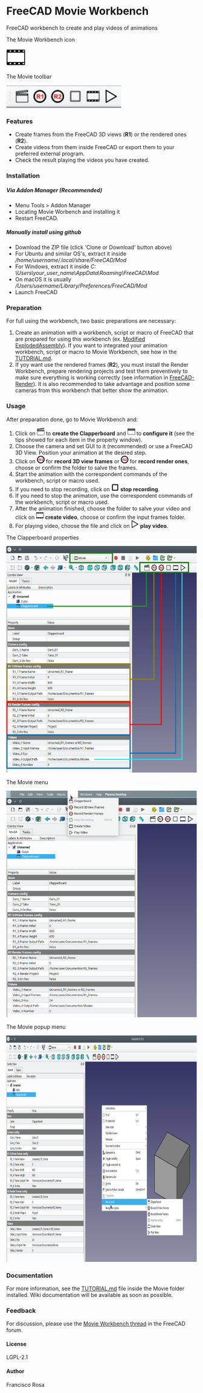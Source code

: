 # FreeCAD Movie Workbench
FreeCAD workbench to create and play videos of animations


The Movie Workbench icon

<img src=./icons//CreateVideoIcon.svg height=50>
 
The Movie toolbar

<img src=./Docs/Image_MW_toolbar_2.jpg height=60>


### Features
* Create frames from the FreeCAD 3D views (**R1**) or the rendered ones (**R2**).   
* Create videos from them inside FreeCAD or export them to your preferred external program.   
* Check the result playing the videos you have created.

### Installation

##### Via Addon Manager (Recommended)

- Menu Tools > Addon Manager
- Locating Movie Worbench and installing it
- Restart FreeCAD.
   

##### Manually install using github
  
- Download the ZIP file (click 'Clone or Download' button above) 
- For Ubuntu and similar OS's, extract it inside */home/username/.local/share/FreeCAD/Mod*   
- For Windows, extract it inside *C: \Users\your_user_name\AppData\Roaming\FreeCAD\Mod*
- On macOS it is usually */Users/username/Library/Preferences/FreeCAD/Mod*
- Launch FreeCAD

### Preparation

For full using the workbench, two basic preparations are necessary:

1. Create an animation with a workbench, script or macro of FreeCAD that are prepared for using this workbench (ex. [Modified ExplodedAssembly](https://github.com/Francisco-Rosa/ExplodedAssembly)). If you want to integrated your animation workbench, script or macro to Movie Workbench, see how in the [TUTORIAL.md](https://github.com/Francisco-Rosa/FreeCAD-Movie/blob/master/TUTORIAL.md).
2. If yoy want use the rendered frames (**R2**), you must install the Render Workbench, prepare rendering projects and test them preventively to make sure everything is working correctly (see information in [FreeCAD-Render](https://github.com/FreeCAD/FreeCAD-render)). It is also recommended to take advantage and position some cameras from this workbench that better show the animation.

### Usage
After preparation done, go to Movie Workbench and:

1. Click on <img src=./icons//CreateClapperboardIcon.svg height=20>  to **create the Clapperboard** and <img src=./icons//ClapperboardIcon.svg height=20> to **configure it** (see the tips showed for each item in the property window).
2. Choose the camera and set GUI to it (recommended) or use a FreeCAD 3D View. Position your animation at the desired step.
3. Click on <img src=./icons//StartRecord3DViewIcon.svg height=20> for **record 3D view frames** or <img src=./icons//StartRecordRenderIcon.svg height=20> for **record render ones**, choose or confirm the folder to salve the frames.
4. Start the animation with the correspondent commands of the workbench, script or macro used.
5. If you need to stop recording, click on <img src=./icons//StopRecordCameraIcon.svg height=20>  **stop recording**.
6. If you need to stop the animation, use the correspondent commands of the workbench, script or macro used.
7. After the animation finished, choose the folder to salve your video and click on <img src=./icons//CreateVideoIcon.svg height=20>  **create video**, choose or confirm the input frames folder.
8. For playing video, choose the file and click on <img src=./icons//PlayVideoIcon.svg height=20> **play video**.

The Clapperboard properties

<img src=./Docs/Image_MW_toolbar_propr.jpg height=600>

The Movie menu

<img src=./Docs/Image_MW_menu.jpg height=600>

The Movie popup menu

<img src=./Docs/Image_MW_pop_menu.jpg height=600>
 
### Documentation
For more information, see the [TUTORIAL.md](https://github.com/Francisco-Rosa/FreeCAD-Movie/blob/master/TUTORIAL.md) file inside the Movie folder installed.
Wiki documentation will be available as soon as possible.
  
### Feedback 
For discussion, please use the [Movie Workbench thread](https://forum.freecadweb.org/viewtopic.php?f=8&t=74432) in the FreeCAD forum.

#### License 
LGPL-2.1

#### Author
Francisco Rosa
